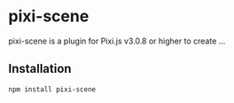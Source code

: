 pixi-scene
======================

pixi-scene is a plugin for Pixi.js v3.0.8 or higher to create ...

## Installation
```
npm install pixi-scene
```
